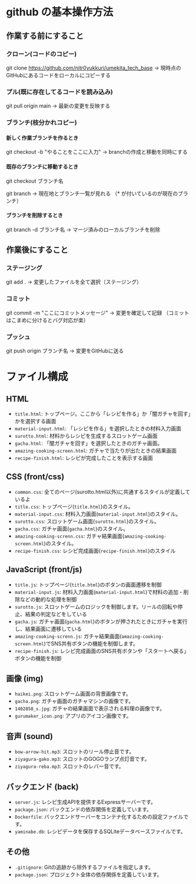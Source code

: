 # github の基本操作方法

## 作業する前にすること
### クローン(コードのコピー)
git clone https://github.com/nitr0yukkuri/umekita_tech_base
→ 現時点のGitHubにあるコードをローカルにコピーする

### プル(既に存在してるコードを読み込み)
git pull origin main
→ 最新の変更を反映する

### ブランチ(枝分かれコピー)
#### 新しく作業ブランチを作るとき
git checkout -b "やることをここに入力"
→ branchの作成と移動を同時にする

#### 既存のブランチに移動するとき
git checkout ブランチ名

git branch
→ 現在地とブランチ一覧が見れる
（* が付いているのが現在のブランチ）

#### ブランチを削除するとき
git branch -d ブランチ名
→ マージ済みのローカルブランチを削除


## 作業後にすること
### ステージング
git add .
→ 変更したファイルを全て選択（ステージング）

### コミット
git commit -m "ここにコミットメッセージ"
→ 変更を確定して記録
（コミットはこまめに分けるとバグ対応が楽）

### プッシュ
git push origin ブランチ名
→ 変更をGitHubに送る

# ファイル構成

## HTML
- `title.html`: トップページ。ここから「レシピを作る」か「闇ガチャを回す」かを選択する画面
- `material-input.html`: 「レシピを作る」を選択したときの材料入力画面
- `surotto.html`: 材料からレシピを生成するスロットゲーム画面
- `gacha.html`: 「闇ガチャを回す」を選択したときのガチャ画面。
- `amazing-cooking-screen.html`: ガチャで当たりが出たときの結果画面
- `recipe-finish.html`: レシピが完成したことを表示する画面

## CSS (front/css)
- `common.css`: 全てのページ(surotto.html以外)に共通するスタイルが定義しているよ
- `title.css`: トップページ(`title.html`)のスタイル。
- `material-input.css`: 材料入力画面(`material-input.html`)のスタイル。
- `surotto.css`: スロットゲーム画面(`surotto.html`)のスタイル。
- `gacha.css`: ガチャ画面(`gacha.html`)のスタイル。
- `amazing-cooking-screnn.css`: ガチャ結果画面(`amazing-cooking-screen.html`)のスタイル。
- `recipe-finish.css`: レシピ完成画面(`recipe-finish.html`)のスタイル

## JavaScript (front/js)
- `title.js`: トップページ(`title.html`)のボタンの画面遷移を制御
- `material-input.js`: 材料入力画面(`material-input.html`)で材料の追加・削除などの動的な処理を制御
- `surotto.js`: スロットゲームのロジックを制御します。リールの回転や停止、結果の判定などをしている
- `gacha.js`: ガチャ画面(`gacha.html`)のボタンが押されたときにガチャを実行し、結果画面に遷移している
- `amazing-cooking-screnn.js`: ガチャ結果画面(`amazing-cooking-screen.html`)でSNS共有ボタンの機能を制御します。
- `recipe-finish.js`: レシピ完成画面のSNS共有ボタンや「スタートへ戻る」ボタンの機能を制御

## 画像 (img)
- `haikei.png`: スロットゲーム画面の背景画像です。
- `gacha.png`: ガチャ画面のガチャマシンの画像です。
- `1402858_s.jpg`: ガチャの結果画面で表示される料理の画像です。
- `gurumaker_icon.png`: アプリのアイコン画像です。

## 音声 (sound)
- `bow-arrow-hit.mp3`: スロットのリール停止音です。
- `ziyagura-gako.mp3`: スロットのGOGOランプ点灯音です。
- `ziyagura-reba.mp3`: スロットのレバー音です。

## バックエンド (back)
- `server.js`: レシピ生成APIを提供するExpressサーバーです。
- `package.json`: バックエンドの依存関係を定義しています。
- `Dockerfile`: バックエンドサーバーをコンテナ化するための設定ファイルです。
- `yaminabe.db`: レシピデータを保存するSQLiteデータベースファイルです。

## その他
- `.gitignore`: Gitの追跡から除外するファイルを指定します。
- `package.json`: プロジェクト全体の依存関係を定義しています。
